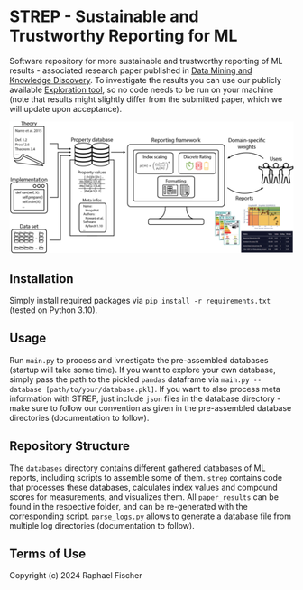 # STREP - Sustainable and Trustworthy Reporting for ML

Software repository for more sustainable and trustworthy reporting of ML results - associated research paper published in [Data Mining and Knowledge Discovery](https://link.springer.com/article/10.1007/s10618-024-01020-3). To investigate the results you can use our publicly available [Exploration tool](http://167.99.254.41/), so no code needs to be run on your machine (note that results might slightly differ from the submitted paper, which we will update upon acceptance).

![Framework Overview](./paper_results/framework.png)

## Installation
Simply install required packages via `pip install -r requirements.txt` (tested on Python 3.10).

## Usage
Run `main.py` to process and ivnestigate the pre-assembled databases (startup will take some time).
If you want to explore your own database, simply pass the path to the pickled `pandas` dataframe via `main.py --database [path/to/your/database.pkl]`.
If you want to also process meta information with STREP, just include `json` files in the database directory - make sure to follow our convention as given in the pre-assembled database directories (documentation to follow).

## Repository Structure
The `databases` directory contains different gathered databases of ML reports, including scripts to assemble some of them.
`strep` contains code that processes these databases, calculates index values and compound scores for measurements, and visualizes them.
All `paper_results` can be found in the respective folder, and can be re-generated with the corresponding script.
`parse_logs.py` allows to generate a database file from multiple log directories (documentation to follow).

## Terms of Use
Copyright (c) 2024 Raphael Fischer